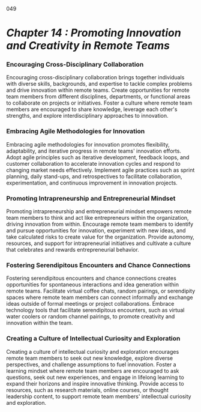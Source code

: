 049


# ***Chapter 14 : Promoting Innovation and Creativity in Remote Teams***


### **Encouraging Cross-Disciplinary Collaboration**

Encouraging cross-disciplinary collaboration brings together individuals with diverse skills, backgrounds, and expertise to tackle complex problems and drive innovation within remote teams. Create opportunities for remote team members from different disciplines, departments, or functional areas to collaborate on projects or initiatives. Foster a culture where remote team members are encouraged to share knowledge, leverage each other's strengths, and explore interdisciplinary approaches to innovation.

### **Embracing Agile Methodologies for Innovation**

Embracing agile methodologies for innovation promotes flexibility, adaptability, and iterative progress in remote teams' innovation efforts. Adopt agile principles such as iterative development, feedback loops, and customer collaboration to accelerate innovation cycles and respond to changing market needs effectively. Implement agile practices such as sprint planning, daily stand-ups, and retrospectives to facilitate collaboration, experimentation, and continuous improvement in innovation projects.

### **Promoting Intrapreneurship and Entrepreneurial Mindset**

Promoting intrapreneurship and entrepreneurial mindset empowers remote team members to think and act like entrepreneurs within the organization, driving innovation from within. Encourage remote team members to identify and pursue opportunities for innovation, experiment with new ideas, and take calculated risks to create value for the organization. Provide autonomy, resources, and support for intrapreneurial initiatives and cultivate a culture that celebrates and rewards entrepreneurial behavior.

### **Fostering Serendipitous Encounters and Chance Connections**

Fostering serendipitous encounters and chance connections creates opportunities for spontaneous interactions and idea generation within remote teams. Facilitate virtual coffee chats, random pairings, or serendipity spaces where remote team members can connect informally and exchange ideas outside of formal meetings or project collaborations. Embrace technology tools that facilitate serendipitous encounters, such as virtual water coolers or random channel pairings, to promote creativity and innovation within the team.

### **Creating a Culture of Intellectual Curiosity and Exploration**

Creating a culture of intellectual curiosity and exploration encourages remote team members to seek out new knowledge, explore diverse perspectives, and challenge assumptions to fuel innovation. Foster a learning mindset where remote team members are encouraged to ask questions, seek out new experiences, and engage in lifelong learning to expand their horizons and inspire innovative thinking. Provide access to resources, such as research materials, online courses, or thought leadership content, to support remote team members' intellectual curiosity and exploration.
